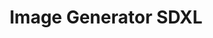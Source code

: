 ---
license: mit
title: Image Generator SDXL
emoji: 🐨
colorFrom: gray
colorTo: pink
sdk: gradio
sdk_version: 4.31.3
app_file: app.py
pinned: false
---